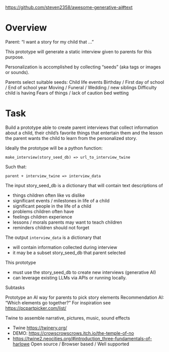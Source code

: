 https://github.com/steven2358/awesome-generative-ai#text

# Overview

Parent: “I want a story for my child that …” 

This prototype will generate a static interview given to parents for this purpose.

Personalization is accomplished by collecting “seeds” (aka tags or images or sounds).

Parents select suitable seeds:
Child life events 
Birthday / First day of school / End of school year
Moving / Funeral / Wedding / new siblings
Difficulty child is having
Fears of things / lack of caution
bed wetting

# Task

Build a prototype able to create parent interviews that collect information about a child, their child’s favorite things that entertain them and the lesson the parent wants the child to learn from the personalized story.

Ideally the prototype will be a python function:

```make_interview(story_seed_db) => url_to_interview_twine```

Such that:

```parent + interview_twine => interview_data```

The input story_seed_db is a dictionary that will contain text descriptions of 
* things children often like vs dislike
* significant events / milestones in life of a child
* significant people in the life of a child
* problems children often have
* feelings children experience 
* lessons / morals parents may want to teach children
* reminders children should not forget

The output `interview_data` is a dictionary that 
* will contain information collected during interview 
* it may be a subset story_seed_db that parent selected

This prototype 
* must use the story_seed_db to create new interviews (generative AI)
* can leverage existing LLMs via APIs or running locally.

Subtasks

Prototype an AI way for parents to pick story elements
Recommendation AI: “Which elements go together?”
For inspiration see https://pcpartpicker.com/list/ 

Twine to assemble narrative, pictures, music, sound effects
* Twine https://twinery.org/ 
* DEMO: https://crowscrowscrows.itch.io/the-temple-of-no   
* https://twine2.neocities.org/#introduction_three-fundamentals-of-harlowe 
Open source / Browser based / Well supported 

